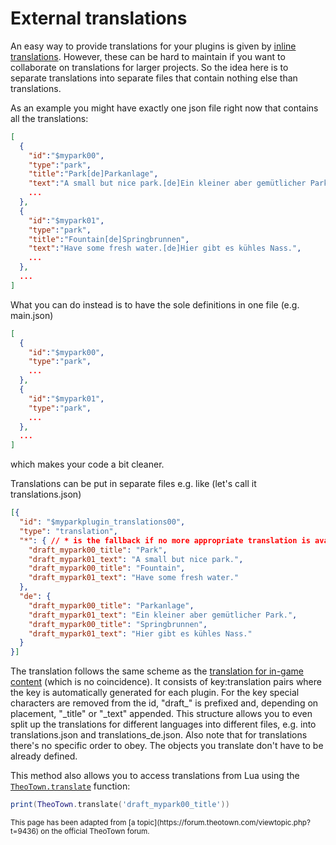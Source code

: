 # External translations

An easy way to provide translations for your plugins is given by
[inline translations](inline-translations.md).
However, these can be hard to maintain if you want to collaborate on translations
for larger projects.
So the idea here is to separate translations into separate files that contain nothing else than translations.

As an example you might have exactly one json file right now that contains all the translations:
```json
[
  {
    "id":"$mypark00",
    "type":"park",
    "title":"Park[de]Parkanlage",
    "text":"A small but nice park.[de]Ein kleiner aber gemütlicher Park.",
    ...
  },
  {
    "id":"$mypark01",
    "type":"park",
    "title":"Fountain[de]Springbrunnen",
    "text":"Have some fresh water.[de]Hier gibt es kühles Nass.",
    ...
  },
  ...
]
```

What you can do instead is to have the sole definitions in one file (e.g. main.json)
```json
[
  {
    "id":"$mypark00",
    "type":"park",
    ...
  },
  {
    "id":"$mypark01",
    "type":"park",
    ...
  },
  ...
]
```

which makes your code a bit cleaner.

Translations can be put in separate files e.g. like (let's call it translations.json)
```json
[{
  "id": "$myparkplugin_translations00",
  "type": "translation",
  "*": { // * is the fallback if no more appropriate translation is available; it's like the first case of inline translations
    "draft_mypark00_title": "Park",
    "draft_mypark01_text": "A small but nice park.",
    "draft_mypark00_title": "Fountain",
    "draft_mypark01_text": "Have some fresh water."
  },
  "de": {
    "draft_mypark00_title": "Parkanlage",
    "draft_mypark01_text": "Ein kleiner aber gemütlicher Park.",
    "draft_mypark00_title": "Springbrunnen",
    "draft_mypark01_text": "Hier gibt es kühles Nass."
  }
}]
```

The translation follows the same scheme as the
[translation for in-game content](https://github.com/LobbyDivinus/theotown-translation)
(which is no coincidence).
It consists of key:translation pairs where the key is automatically generated for each plugin.
For the key special characters are removed from the id, "draft_" is prefixed and,
depending on placement, "_title" or "_text" appended.
This structure allows you to even split up the translations for different languages into different files, e.g. into translations.json and translations_de.json.
Also note that for translations there's no specific order to obey. The objects you translate don't have to be already defined.

This method also allows you to access translations from Lua using the
[`TheoTown.translate`](https://doc.theotown.com/modules/TheoTown.html#translate) function:
```lua
print(TheoTown.translate('draft_mypark00_title'))
```

<sub>
This page has been adapted from
[a topic](https://forum.theotown.com/viewtopic.php?t=9436)
on the official TheoTown forum.
</sub>
